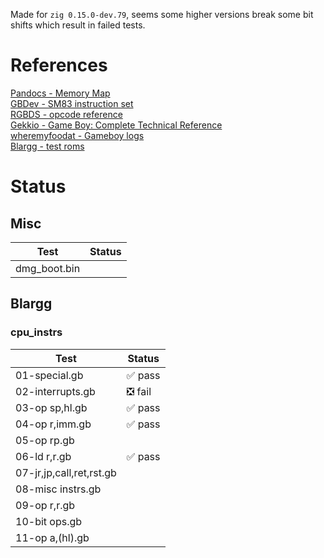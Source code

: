 Made for `zig 0.15.0-dev.79`, seems some higher versions break some bit shifts which result in failed tests.

# References
[Pandocs - Memory Map](https://gbdev.io/pandocs/Memory_Map.html)  
[GBDev - SM83 instruction set](https://gbdev.io/gb-opcodes/optables/)  
[RGBDS - opcode reference](https://rgbds.gbdev.io/docs/v0.9.2/gbz80.7)  
[Gekkio - Game Boy: Complete Technical Reference](https://gekkio.fi/files/gb-docs/gbctr.pdf)  
[wheremyfoodat - Gameboy logs](https://github.com/wheremyfoodat/Gameboy-logs)  
[Blargg - test roms](https://github.com/L-P/blargg-test-roms/)

# Status
## Misc
| Test         | Status |
| ------------ | ------ |
| dmg_boot.bin |        |
## Blargg
### cpu_instrs
| Test                     | Status |
| ------------------------ | ------ |
| 01-special.gb            | ✅ pass |
| 02-interrupts.gb         | ❎ fail |
| 03-op sp,hl.gb           | ✅ pass |
| 04-op r,imm.gb           | ✅ pass |
| 05-op rp.gb              |        |
| 06-ld r,r.gb             | ✅ pass |
| 07-jr,jp,call,ret,rst.gb |        |
| 08-misc instrs.gb        |        |
| 09-op r,r.gb             |        |
| 10-bit ops.gb            |        |
| 11-op a,(hl).gb          |        |